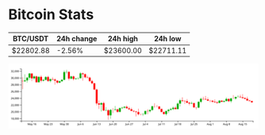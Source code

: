 # Bitcoin Stats

BTC/USDT|24h change|24h high|24h low|
|---|---|---|---|
|$22802.88|-2.56%|$23600.00|$22711.11|

<img src="./chart.svg">
